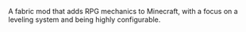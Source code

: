 A fabric mod that adds RPG mechanics to Minecraft, with a focus on a leveling system and being highly configurable.
